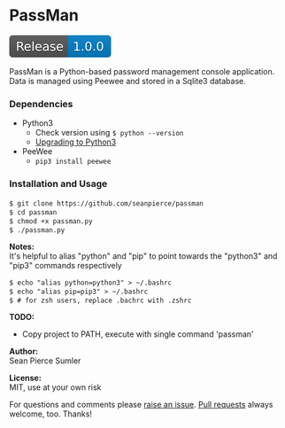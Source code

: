 # PassMan
<img src="img/Release-1.0.0-blue.svg">

PassMan is a Python-based password management console application. Data is managed using Peewee and stored in a Sqlite3 database.

### Dependencies
* Python3
  * Check version using `$ python --version`
  * <a href="https://www.python.org/downloads/release/python-365/">Upgrading to Python3</a>
* PeeWee
  * `pip3 install peewee`

### Installation and Usage
```shell
$ git clone https://github.com/seanpierce/passman
$ cd passman
$ chmod +x passman.py
$ ./passman.py
```

**Notes:**  
It's helpful to alias "python" and "pip" to point towards the "python3" and "pip3" commands respectively
```shell
$ echo "alias python=python3" > ~/.bashrc
$ echo "alias pip=pip3" > ~/.bashrc
$ # for zsh users, replace .bachrc with .zshrc
```

**TODO:**
* Copy project to PATH, execute with single command 'passman'

**Author:**  
Sean Pierce Sumler

**License:**  
MIT, use at your own risk

For questions and comments please <a href="https://github.com/seanpierce/passman/issues/new">raise an issue</a>. <a href="https://github.com/seanpierce/passman/compare">Pull requests</a> always welcome, too. Thanks!
